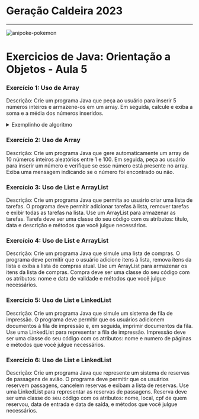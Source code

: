 # Geração Caldeira 2023
---

![anipoke-pokemon](https://github.com/GiovaneBoaro/GiovaneBoaro/assets/96142962/a5eb607e-ab53-4d70-9ef5-248c9f181bf1)

# Exercicios de Java: Orientação a Objetos - Aula 5

### Exercício 1: Uso de Array

Descrição: Crie um programa Java que peça ao usuário para inserir 5 números inteiros e armazene-os em um array. Em seguida, calcule e exiba a soma e a média dos números inseridos.

<details>
<summary>Exemplinho de algoritmo</summary>

1. Peça ao usuário para inserir 5 números inteiros.
2. Armazene esses números em um array.
3. Calcule a soma dos números.
4. Calcule a média dos números.
5. Exiba a soma e a média.

</details>


### Exercício 2: Uso de Array

Descrição: Crie um programa Java que gere automaticamente um array de 10 números inteiros aleatórios entre 1 e 100. Em seguida, peça ao usuário para inserir um número e verifique se esse número está presente no array. Exiba uma mensagem indicando se o número foi encontrado ou não.

### Exercício 3: Uso de List e ArrayList

Descrição: Crie um programa Java que permita ao usuário criar uma lista de tarefas. O programa deve permitir adicionar tarefas à lista, remover tarefas e exibir todas as tarefas na lista. Use um ArrayList para armazenar as tarefas.
Tarefa deve ser uma classe do seu código com os atributos: titulo, data e descrição e métodos que você julgue necessários.

### Exercício 4: Uso de List e ArrayList

Descrição: Crie um programa Java que simule uma lista de compras. O programa deve permitir que o usuário adicione itens à lista, remova itens da lista e exiba a lista de compras atual. Use um ArrayList para armazenar os itens da lista de compras.
Compra deve ser uma classe do seu código com os atributos: nome e data de validade e métodos que você julgue necessários.

### Exercício 5: Uso de List e LinkedList

Descrição: Crie um programa Java que simule um sistema de fila de impressão. O programa deve permitir que os usuários adicionem documentos à fila de impressão e, em seguida, imprimir documentos da fila. Use uma LinkedList para representar a fila de impressão.
Impressão deve ser uma classe do seu código com os atributos: nome e numero de páginas e métodos que você julgue necessários.

### Exercício 6: Uso de List e LinkedList

Descrição: Crie um programa Java que represente um sistema de reservas de passagens de avião. O programa deve permitir que os usuários reservem passagens, cancelem reservas e exibam a lista de reservas. Use uma LinkedList para representar as reservas de passagens.
Reserva deve ser uma classe do seu código com os atributos: nome, local, cpf de quem reservou, data de entrada e data de saída, e métodos que você julgue necessários. 
